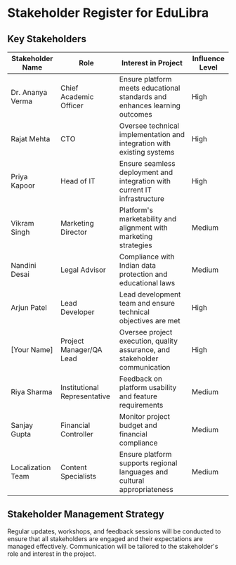 # Stakeholder Register for EduLibra

## Key Stakeholders

| Stakeholder Name          | Role                              | Interest in Project                                                                 | Influence Level |
|---------------------------|-----------------------------------|-------------------------------------------------------------------------------------|-----------------|
| Dr. Ananya Verma          | Chief Academic Officer            | Ensure platform meets educational standards and enhances learning outcomes           | High            |
| Rajat Mehta               | CTO                               | Oversee technical implementation and integration with existing systems               | High            |
| Priya Kapoor              | Head of IT                        | Ensure seamless deployment and integration with current IT infrastructure            | High            |
| Vikram Singh              | Marketing Director                | Platform's marketability and alignment with marketing strategies                     | Medium          |
| Nandini Desai             | Legal Advisor                     | Compliance with Indian data protection and educational laws                         | Medium          |
| Arjun Patel               | Lead Developer                    | Lead development team and ensure technical objectives are met                       | High            |
| [Your Name]               | Project Manager/QA Lead           | Oversee project execution, quality assurance, and stakeholder communication         | High            |
| Riya Sharma               | Institutional Representative      | Feedback on platform usability and feature requirements                             | Medium          |
| Sanjay Gupta              | Financial Controller              | Monitor project budget and financial compliance                                     | Medium          |
| Localization Team         | Content Specialists               | Ensure platform supports regional languages and cultural appropriateness             | Medium          |

## Stakeholder Management Strategy
Regular updates, workshops, and feedback sessions will be conducted to ensure that all stakeholders are engaged and their expectations are managed effectively. Communication will be tailored to the stakeholder's role and interest in the project.
